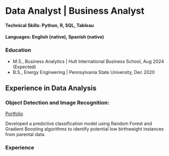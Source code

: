# Data Analyst | Business Analyst
#### Technical Skills: Python, R, SQL, Tableau
#### Languages: English (native), Spanish (native)

### Education
- M.S., Business Analytics | Hult International Business School, Aug 2024 (Expected)
- B.S., Energy Engineering | Pennsylvania State University, Dec 2020
  
## Experience in Data Analysis
### Object Detection and Image Recognition:
[Portfolio](/portfolio/image_recognition/name)

Developed a predictive classification model using Random Forest and Gradient Boosting algorithms to identify potential low birthweight instances from parental data. 

### Experience
